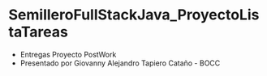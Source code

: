 # SemilleroFullStackJava_ProyectoListaTareas
* Entregas Proyecto PostWork
* Presentado por Giovanny Alejandro Tapiero Cataño - BOCC
